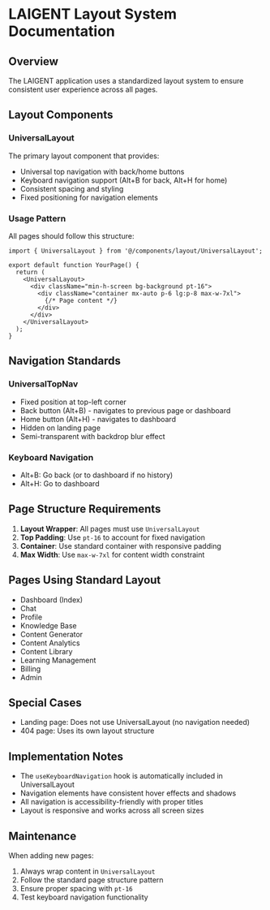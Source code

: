 
# LAIGENT Layout System Documentation

## Overview
The LAIGENT application uses a standardized layout system to ensure consistent user experience across all pages.

## Layout Components

### UniversalLayout
The primary layout component that provides:
- Universal top navigation with back/home buttons
- Keyboard navigation support (Alt+B for back, Alt+H for home)
- Consistent spacing and styling
- Fixed positioning for navigation elements

### Usage Pattern
All pages should follow this structure:

```tsx
import { UniversalLayout } from '@/components/layout/UniversalLayout';

export default function YourPage() {
  return (
    <UniversalLayout>
      <div className="min-h-screen bg-background pt-16">
        <div className="container mx-auto p-6 lg:p-8 max-w-7xl">
          {/* Page content */}
        </div>
      </div>
    </UniversalLayout>
  );
}
```

## Navigation Standards

### UniversalTopNav
- Fixed position at top-left corner
- Back button (Alt+B) - navigates to previous page or dashboard
- Home button (Alt+H) - navigates to dashboard
- Hidden on landing page
- Semi-transparent with backdrop blur effect

### Keyboard Navigation
- Alt+B: Go back (or to dashboard if no history)
- Alt+H: Go to dashboard

## Page Structure Requirements

1. **Layout Wrapper**: All pages must use `UniversalLayout`
2. **Top Padding**: Use `pt-16` to account for fixed navigation
3. **Container**: Use standard container with responsive padding
4. **Max Width**: Use `max-w-7xl` for content width constraint

## Pages Using Standard Layout
- Dashboard (Index)
- Chat
- Profile
- Knowledge Base
- Content Generator
- Content Analytics
- Content Library
- Learning Management
- Billing
- Admin

## Special Cases
- Landing page: Does not use UniversalLayout (no navigation needed)
- 404 page: Uses its own layout structure

## Implementation Notes
- The `useKeyboardNavigation` hook is automatically included in UniversalLayout
- Navigation elements have consistent hover effects and shadows
- All navigation is accessibility-friendly with proper titles
- Layout is responsive and works across all screen sizes

## Maintenance
When adding new pages:
1. Always wrap content in `UniversalLayout`
2. Follow the standard page structure pattern
3. Ensure proper spacing with `pt-16`
4. Test keyboard navigation functionality
